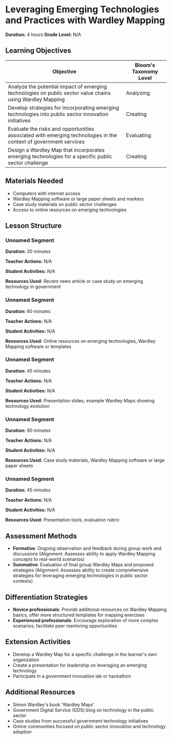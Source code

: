 # Leveraging Emerging Technologies and Practices with Wardley Mapping

**Duration:** 4 hours **Grade Level:** N/A

## Learning Objectives

| Objective | Bloom's Taxonomy Level |
|-----------|-------------------------|
| Analyze the potential impact of emerging technologies on public sector value chains using Wardley Mapping | Analyzing |
| Develop strategies for incorporating emerging technologies into public sector innovation initiatives | Creating |
| Evaluate the risks and opportunities associated with emerging technologies in the context of government services | Evaluating |
| Design a Wardley Map that incorporates emerging technologies for a specific public sector challenge | Creating |

## Materials Needed
* Computers with internet access
* Wardley Mapping software or large paper sheets and markers
* Case study materials on public sector challenges
* Access to online resources on emerging technologies

## Lesson Structure
### Unnamed Segment
**Duration:** 30 minutes

**Teacher Actions:** N/A

**Student Activities:** N/A

**Resources Used:** Recent news article or case study on emerging technology in government

### Unnamed Segment
**Duration:** 60 minutes

**Teacher Actions:** N/A

**Student Activities:** N/A

**Resources Used:** Online resources on emerging technologies, Wardley Mapping software or templates

### Unnamed Segment
**Duration:** 45 minutes

**Teacher Actions:** N/A

**Student Activities:** N/A

**Resources Used:** Presentation slides, example Wardley Maps showing technology evolution

### Unnamed Segment
**Duration:** 90 minutes

**Teacher Actions:** N/A

**Student Activities:** N/A

**Resources Used:** Case study materials, Wardley Mapping software or large paper sheets

### Unnamed Segment
**Duration:** 45 minutes

**Teacher Actions:** N/A

**Student Activities:** N/A

**Resources Used:** Presentation tools, evaluation rubric

## Assessment Methods
* **Formative**: Ongoing observation and feedback during group work and discussions (Alignment: Assesses ability to apply Wardley Mapping concepts to real-world scenarios)
* **Summative**: Evaluation of final group Wardley Maps and proposed strategies (Alignment: Assesses ability to create comprehensive strategies for leveraging emerging technologies in public sector contexts)

## Differentiation Strategies
* **Novice professionals**: Provide additional resources on Wardley Mapping basics, offer more structured templates for mapping exercises
* **Experienced professionals**: Encourage exploration of more complex scenarios, facilitate peer mentoring opportunities

## Extension Activities
* Develop a Wardley Map for a specific challenge in the learner's own organization
* Create a presentation for leadership on leveraging an emerging technology
* Participate in a government innovation lab or hackathon

## Additional Resources
* Simon Wardley's book 'Wardley Maps'
* Government Digital Service (GDS) blog on technology in the public sector
* Case studies from successful government technology initiatives
* Online communities focused on public sector innovation and technology adoption
